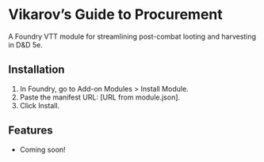 # Vikarov’s Guide to Procurement

A Foundry VTT module for streamlining post-combat looting and harvesting in D&D 5e.

## Installation
1. In Foundry, go to Add-on Modules > Install Module.
2. Paste the manifest URL: [URL from module.json].
3. Click Install.

## Features
- Coming soon!